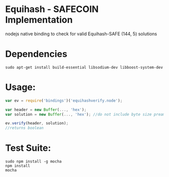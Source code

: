 # Equihash - SAFECOIN Implementation
nodejs native binding to check for valid Equihash-SAFE (144, 5) solutions

# Dependencies
````
sudo apt-get install build-essential libsodium-dev libboost-system-dev
````

# Usage:
````javascript
var ev = require('bindings')('equihashverify.node');

var header = new Buffer(..., 'hex');
var solution = new Buffer(..., 'hex'); //do not include byte size preamble

ev.verify(header, solution);
//returns boolean
````
# Test Suite:
````
sudo npm install -g mocha
npm install
mocha
````
